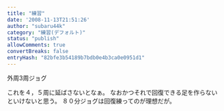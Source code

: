 ```yaml
---
title: "練習"
date: '2008-11-13T21:51:26'
author: "subaru44k"
category: "練習(デフォルト)"
status: "publish"
allowComments: true
convertBreaks: false
entryHash: "82bfe3b54189b7bdb0e4b3ca0e0951d1"
---
```

外周3周ジョグ

これを４，５周に延ばさないとなぁ。
なおかつそれで回復できる足を作らないといけないと思う。
８０分ジョグは回復練ってのが理想だが。
